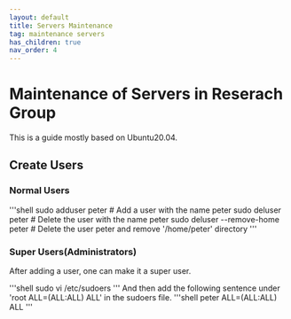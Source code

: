 ```yaml
---
layout: default
title: Servers Maintenance
tag: maintenance servers
has_children: true
nav_order: 4
---
```


# Maintenance of Servers in Reserach Group

This is a guide mostly based on Ubuntu20.04.

## Create Users

### Normal Users

'''shell
sudo adduser peter     # Add a user with the name peter
sudo deluser peter     # Delete the user with the name peter
sudo deluser --remove-home peter   # Delete the user peter and remove '/home/peter' directory
'''

### Super Users(Administrators)

After adding a user, one can make it a super user. 

'''shell
sudo vi /etc/sudoers
'''
And then add the following sentence under 'root ALL=(ALL:ALL) ALL' in the sudoers file.
'''shell
peter ALL=(ALL:ALL) ALL
'''
